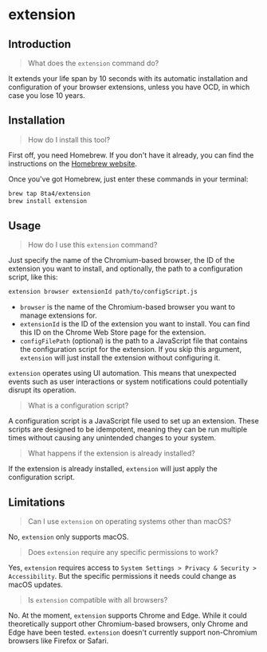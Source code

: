 # extension

## Introduction

> What does the `extension` command do?

It extends your life span by 10 seconds with its automatic installation and configuration of your browser extensions, unless you have OCD, in which case you lose 10 years.

## Installation

> How do I install this tool?

First off, you need Homebrew. If you don't have it already, you can find the instructions on the [Homebrew website](https://brew.sh/).

Once you've got Homebrew, just enter these commands in your terminal:

```sh
brew tap 8ta4/extension
brew install extension
```

## Usage

> How do I use this `extension` command?

Just specify the name of the Chromium-based browser, the ID of the extension you want to install, and optionally, the path to a configuration script, like this:

```sh
extension browser extensionId path/to/configScript.js
```

- `browser` is the name of the Chromium-based browser you want to manage extensions for.
- `extensionId` is the ID of the extension you want to install. You can find this ID on the Chrome Web Store page for the extension.
- `configFilePath` (optional) is the path to a JavaScript file that contains the configuration script for the extension. If you skip this argument, `extension` will just install the extension without configuring it.

`extension` operates using UI automation. This means that unexpected events such as user interactions or system notifications could potentially disrupt its operation.

> What is a configuration script?

A configuration script is a JavaScript file used to set up an extension. These scripts are designed to be idempotent, meaning they can be run multiple times without causing any unintended changes to your system.

> What happens if the extension is already installed?

If the extension is already installed, `extension` will just apply the configuration script.

## Limitations

> Can I use `extension` on operating systems other than macOS?

No, `extension` only supports macOS.

> Does `extension` require any specific permissions to work?

Yes, `extension` requires access to `System Settings > Privacy & Security > Accessibility`. But the specific permissions it needs could change as macOS updates.

> Is `extension` compatible with all browsers?

No. At the moment, `extension` supports Chrome and Edge. While it could theoretically support other Chromium-based browsers, only Chrome and Edge have been tested. `extension` doesn't currently support non-Chromium browsers like Firefox or Safari.
